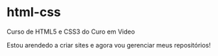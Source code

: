 # html-css
 Curso de HTML5 e CSS3 do Curo em Video

Estou arendedo a criar sites e agora vou gerenciar meus repositórios!